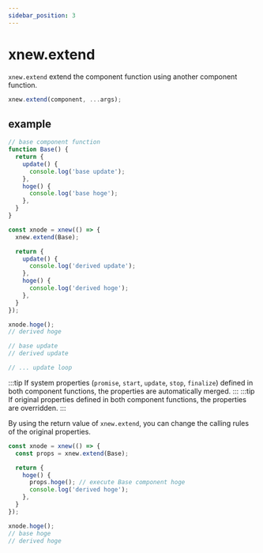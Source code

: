 ```yaml
---
sidebar_position: 3
---
```


# xnew.extend
`xnew.extend` extend the component function using another component function.

```js
xnew.extend(component, ...args);
```
## example

```js
// base component function
function Base() {
  return {
    update() {
      console.log('base update');
    },
    hoge() {
      console.log('base hoge');
    },
  }
}
```
```js
const xnode = xnew(() => {
  xnew.extend(Base);

  return {
    update() {
      console.log('derived update');
    },
    hoge() {
      console.log('derived hoge');
    },
  }
});

xnode.hoge();
// derived hoge

// base update
// derived update

// ... update loop

```
:::tip
If system properties (`promise`, `start`, `update`, `stop`, `finalize`) defined in both component functions,
  the properties are automatically merged.
:::
:::tip
If original properties defined in both component functions,
  the properties are overridden.
:::

By using the return value of `xnew.extend`, you can change the calling rules of the original properties.

```js
const xnode = xnew(() => {
  const props = xnew.extend(Base);

  return {
    hoge() {
      props.hoge(); // execute Base component hoge
      console.log('derived hoge');
    },
  }
});

xnode.hoge();
// base hoge
// derived hoge

```
